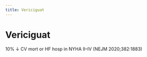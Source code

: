 ```yaml
---
title: Vericiguat
---
```

# Vericiguat


10% ↓ CV mort or HF hosp in NYHA II–IV (NEJM 2020;382:1883)
